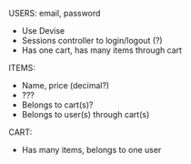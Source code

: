 USERS: email, password
- Use Devise
- Sessions controller to login/logout (?)
- Has one cart, has many items through cart

ITEMS:
- Name, price (decimal?)
- ???
- Belongs to cart(s)?
- Belongs to user(s) through cart(s)

CART:
- Has many items, belongs to one user
